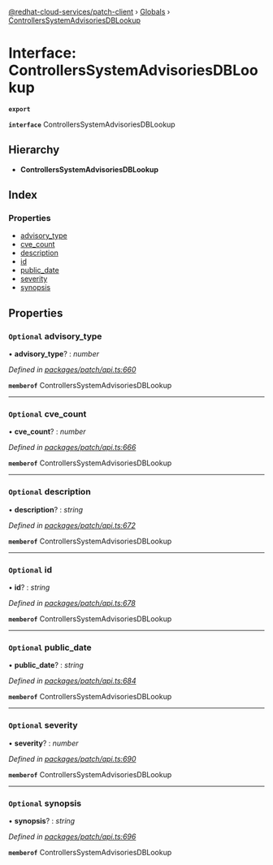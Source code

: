 [@redhat-cloud-services/patch-client](../README.md) › [Globals](../globals.md) › [ControllersSystemAdvisoriesDBLookup](controllerssystemadvisoriesdblookup.md)

# Interface: ControllersSystemAdvisoriesDBLookup

**`export`** 

**`interface`** ControllersSystemAdvisoriesDBLookup

## Hierarchy

* **ControllersSystemAdvisoriesDBLookup**

## Index

### Properties

* [advisory_type](controllerssystemadvisoriesdblookup.md#optional-advisory_type)
* [cve_count](controllerssystemadvisoriesdblookup.md#optional-cve_count)
* [description](controllerssystemadvisoriesdblookup.md#optional-description)
* [id](controllerssystemadvisoriesdblookup.md#optional-id)
* [public_date](controllerssystemadvisoriesdblookup.md#optional-public_date)
* [severity](controllerssystemadvisoriesdblookup.md#optional-severity)
* [synopsis](controllerssystemadvisoriesdblookup.md#optional-synopsis)

## Properties

### `Optional` advisory_type

• **advisory_type**? : *number*

*Defined in [packages/patch/api.ts:660](https://github.com/RedHatInsights/javascript-clients/blob/24a5712/packages/patch/api.ts#L660)*

**`memberof`** ControllersSystemAdvisoriesDBLookup

___

### `Optional` cve_count

• **cve_count**? : *number*

*Defined in [packages/patch/api.ts:666](https://github.com/RedHatInsights/javascript-clients/blob/24a5712/packages/patch/api.ts#L666)*

**`memberof`** ControllersSystemAdvisoriesDBLookup

___

### `Optional` description

• **description**? : *string*

*Defined in [packages/patch/api.ts:672](https://github.com/RedHatInsights/javascript-clients/blob/24a5712/packages/patch/api.ts#L672)*

**`memberof`** ControllersSystemAdvisoriesDBLookup

___

### `Optional` id

• **id**? : *string*

*Defined in [packages/patch/api.ts:678](https://github.com/RedHatInsights/javascript-clients/blob/24a5712/packages/patch/api.ts#L678)*

**`memberof`** ControllersSystemAdvisoriesDBLookup

___

### `Optional` public_date

• **public_date**? : *string*

*Defined in [packages/patch/api.ts:684](https://github.com/RedHatInsights/javascript-clients/blob/24a5712/packages/patch/api.ts#L684)*

**`memberof`** ControllersSystemAdvisoriesDBLookup

___

### `Optional` severity

• **severity**? : *number*

*Defined in [packages/patch/api.ts:690](https://github.com/RedHatInsights/javascript-clients/blob/24a5712/packages/patch/api.ts#L690)*

**`memberof`** ControllersSystemAdvisoriesDBLookup

___

### `Optional` synopsis

• **synopsis**? : *string*

*Defined in [packages/patch/api.ts:696](https://github.com/RedHatInsights/javascript-clients/blob/24a5712/packages/patch/api.ts#L696)*

**`memberof`** ControllersSystemAdvisoriesDBLookup
